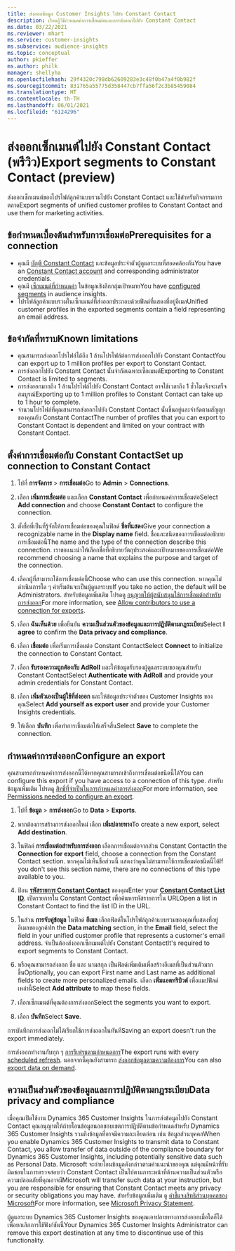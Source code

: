 ```yaml
---
title: ส่งออกข้อมูล Customer Insights ไปยัง Constant Contact
description: เรียนรู้วิธีกำหนดค่าการเชื่อมต่อและการส่งออกไปยัง Constant Contact
ms.date: 03/22/2021
ms.reviewer: mhart
ms.service: customer-insights
ms.subservice: audience-insights
ms.topic: conceptual
author: pkieffer
ms.author: philk
manager: shellyha
ms.openlocfilehash: 29f4320c798db62609283e3c48f0b47a4f0b982f
ms.sourcegitcommit: 831765a55775d358447cb7ffa56f2c3b85459084
ms.translationtype: HT
ms.contentlocale: th-TH
ms.lasthandoff: 06/01/2021
ms.locfileid: "6124296"
---
```

# <a name="export-segments-to-constant-contact-preview"></a><span data-ttu-id="3768a-103">ส่งออกเซ็กเมนต์ไปยัง Constant Contact (พรีวิว)</span><span class="sxs-lookup"><span data-stu-id="3768a-103">Export segments to Constant Contact (preview)</span></span>

<span data-ttu-id="3768a-104">ส่งออกเซ็กเมนต์ของโปรไฟล์ลูกค้าแบบรวมไปยัง Constant Contact และใช้สำหรับกิจกรรมการตลาด</span><span class="sxs-lookup"><span data-stu-id="3768a-104">Export segments of unified customer profiles to Constant Contact and use them for marketing activities.</span></span> 

## <a name="prerequisites-for-a-connection"></a><span data-ttu-id="3768a-105">ข้อกำหนดเบื้องต้นสำหรับการเชื่อมต่อ</span><span class="sxs-lookup"><span data-stu-id="3768a-105">Prerequisites for a connection</span></span>

-   <span data-ttu-id="3768a-106">คุณมี [บัญชี Constant Contact](https://www.constantcontact.com/account-home) และข้อมูลประจำตัวผู้ดูแลระบบที่สอดคล้องกัน</span><span class="sxs-lookup"><span data-stu-id="3768a-106">You have an [Constant Contact account](https://www.constantcontact.com/account-home) and corresponding administrator credentials.</span></span>
-   <span data-ttu-id="3768a-107">คุณมี [เซ็กเมนต์ที่กำหนดค่า](segments.md) ในข้อมูลเชิงลึกกลุ่มเป้าหมาย</span><span class="sxs-lookup"><span data-stu-id="3768a-107">You have [configured segments](segments.md) in audience insights.</span></span>
-   <span data-ttu-id="3768a-108">โปรไฟล์ลูกค้าแบบรวมในเซ็กเมนต์ที่ส่งออกประกอบด้วยฟิลด์ที่แสดงที่อยู่อีเมล</span><span class="sxs-lookup"><span data-stu-id="3768a-108">Unified customer profiles in the exported segments contain a field representing an email address.</span></span>

## <a name="known-limitations"></a><span data-ttu-id="3768a-109">ข้อจำกัดที่ทราบ</span><span class="sxs-lookup"><span data-stu-id="3768a-109">Known limitations</span></span>

- <span data-ttu-id="3768a-110">คุณสามารถส่งออกโปรไฟล์ได้ถึง 1 ล้านโปรไฟล์ต่อการส่งออกไปยัง Constant Contact</span><span class="sxs-lookup"><span data-stu-id="3768a-110">You can export up to 1 million profiles per export to Constant Contact.</span></span>
- <span data-ttu-id="3768a-111">การส่งออกไปยัง Constant Contact นั้นจำกัดเฉพาะเซ็กเมนต์</span><span class="sxs-lookup"><span data-stu-id="3768a-111">Exporting to Constant Contact is limited to segments.</span></span>
- <span data-ttu-id="3768a-112">การส่งออกมากถึง 1 ล้านโปรไฟล์ไปยัง Constant Contact อาจใช้เวลาถึง 1 ชั่วโมงจึงจะเสร็จสมบูรณ์</span><span class="sxs-lookup"><span data-stu-id="3768a-112">Exporting up to 1 million profiles to Constant Contact can take up to 1 hour to complete.</span></span> 
- <span data-ttu-id="3768a-113">จำนวนโปรไฟล์ที่คุณสามารถส่งออกไปยัง Constant Contact นั้นขึ้นอยู่และจำกัดตามสัญญาของคุณกับ Constant Contact</span><span class="sxs-lookup"><span data-stu-id="3768a-113">The number of profiles that you can export to Constant Contact is dependent and limited on your contract with Constant Contact.</span></span>

## <a name="set-up-connection-to-constant-contact"></a><span data-ttu-id="3768a-114">ตั้งค่าการเชื่อมต่อกับ Constant Contact</span><span class="sxs-lookup"><span data-stu-id="3768a-114">Set up connection to Constant Contact</span></span>

1. <span data-ttu-id="3768a-115">ไปที่ **การจัดการ** > **การเชื่อมต่อ**</span><span class="sxs-lookup"><span data-stu-id="3768a-115">Go to **Admin** > **Connections**.</span></span>

1. <span data-ttu-id="3768a-116">เลือก **เพิ่มการเชื่อมต่อ** และเลือก **Constant Contact** เพื่อกำหนดค่าการเชื่อมต่อ</span><span class="sxs-lookup"><span data-stu-id="3768a-116">Select **Add connection** and choose **Constant Contact** to configure the connection.</span></span>

1. <span data-ttu-id="3768a-117">ตั้งชื่อที่เป็นที่รู้จักให้การเชื่อมต่อของคุณในฟิลด์ **ชื่อที่แสดง**</span><span class="sxs-lookup"><span data-stu-id="3768a-117">Give your connection a recognizable name in the **Display name** field.</span></span> <span data-ttu-id="3768a-118">ชื่อและชนิดของการเชื่อมต่ออธิบายการเชื่อมต่อนี้</span><span class="sxs-lookup"><span data-stu-id="3768a-118">The name and the type of the connection describe this connection.</span></span> <span data-ttu-id="3768a-119">เราขอแนะนำให้เลือกชื่อที่อธิบายวัตถุประสงค์และเป้าหมายของการเชื่อมต่อ</span><span class="sxs-lookup"><span data-stu-id="3768a-119">We recommend choosing a name that explains the purpose and target of the connection.</span></span>

1. <span data-ttu-id="3768a-120">เลือกผู้ที่สามารถใช้การเชื่อมต่อนี้</span><span class="sxs-lookup"><span data-stu-id="3768a-120">Choose who can use this connection.</span></span> <span data-ttu-id="3768a-121">หากคุณไม่ดำเนินการใด ๆ ค่าเริ่มต้นจะเป็นผู้ดูแลระบบ</span><span class="sxs-lookup"><span data-stu-id="3768a-121">If you take no action, the default will be Administrators.</span></span> <span data-ttu-id="3768a-122">สำหรับข้อมูลเพิ่มเติม โปรดดู [อนุญาตให้ผู้สนับสนุนใช้การเชื่อมต่อสำหรับการส่งออก](connections.md#allow-contributors-to-use-a-connection-for-exports)</span><span class="sxs-lookup"><span data-stu-id="3768a-122">For more information, see [Allow contributors to use a connection for exports](connections.md#allow-contributors-to-use-a-connection-for-exports).</span></span>

1. <span data-ttu-id="3768a-123">เลือก **ฉันเห็นด้วย** เพื่อยืนยัน **ความเป็นส่วนตัวของข้อมูลและการปฏิบัติตามกฎระเบียบ**</span><span class="sxs-lookup"><span data-stu-id="3768a-123">Select **I agree** to confirm the **Data privacy and compliance**.</span></span>

1. <span data-ttu-id="3768a-124">เลือก **เชื่อมต่อ** เพื่อเริ่มการเชื่อมต่อ Constant Contact</span><span class="sxs-lookup"><span data-stu-id="3768a-124">Select **Connect** to initialize the connection to Constant Contact.</span></span>

1. <span data-ttu-id="3768a-125">เลือก **รับรองความถูกต้องกับ AdRoll** และให้ข้อมูลรับรองผู้ดูแลระบบของคุณสำหรับ Constant Contact</span><span class="sxs-lookup"><span data-stu-id="3768a-125">Select **Authenticate with AdRoll** and provide your admin credentials for Constant Contact.</span></span> 

1. <span data-ttu-id="3768a-126">เลือก **เพิ่มตัวเองเป็นผู้ใช้ที่ส่งออก** และให้ข้อมูลประจำตัวของ Customer Insights ของคุณ</span><span class="sxs-lookup"><span data-stu-id="3768a-126">Select **Add yourself as export user** and provide your Customer Insights credentials.</span></span>

1. <span data-ttu-id="3768a-127">ให้เลือก **บันทึก** เพื่อทำการเชื่อมต่อให้เสร็จสิ้น</span><span class="sxs-lookup"><span data-stu-id="3768a-127">Select **Save** to complete the connection.</span></span>

## <a name="configure-an-export"></a><span data-ttu-id="3768a-128">กำหนดค่าการส่งออก</span><span class="sxs-lookup"><span data-stu-id="3768a-128">Configure an export</span></span>

<span data-ttu-id="3768a-129">คุณสามารถกำหนดค่าการส่งออกนี้ได้หากคุณสามารถเข้าถึงการเชื่อมต่อชนิดนี้ได้</span><span class="sxs-lookup"><span data-stu-id="3768a-129">You can configure this export if you have access to a connection of this type.</span></span> <span data-ttu-id="3768a-130">สำหรับข้อมูลเพิ่มเติม โปรดดู [สิทธิ์ที่จำเป็นในการกำหนดค่าการส่งออก](export-destinations.md#set-up-a-new-export)</span><span class="sxs-lookup"><span data-stu-id="3768a-130">For more information, see [Permissions needed to configure an export](export-destinations.md#set-up-a-new-export).</span></span>

1. <span data-ttu-id="3768a-131">ไปที่ **ข้อมูล** > **การส่งออก**</span><span class="sxs-lookup"><span data-stu-id="3768a-131">Go to **Data** > **Exports**.</span></span>

1. <span data-ttu-id="3768a-132">หากต้องการสร้างการส่งออกใหม่ เลือก **เพิ่มปลายทาง**</span><span class="sxs-lookup"><span data-stu-id="3768a-132">To create a new export, select **Add destination**.</span></span>

1. <span data-ttu-id="3768a-133">ในฟิลด์ **การเชื่อมต่อสำหรับการส่งออก** เลือกการเชื่อมต่อจากส่วน Constant Contact</span><span class="sxs-lookup"><span data-stu-id="3768a-133">In the **Connection for export** field, choose a connection from the Constant Contact section.</span></span> <span data-ttu-id="3768a-134">หากคุณไม่เห็นชื่อส่วนนี้ แสดงว่าคุณไม่สามารถใช้การเชื่อมต่อชนิดนี้ได้</span><span class="sxs-lookup"><span data-stu-id="3768a-134">If you don't see this section name, there are no connections of this type available to you.</span></span>

1. <span data-ttu-id="3768a-135">ป้อน [**รหัสรายการ Constant Contact**](https://app.constantcontact.com/pages/contacts/ui#lists) ของคุณ</span><span class="sxs-lookup"><span data-stu-id="3768a-135">Enter your [**Constant Contact List ID**](https://app.constantcontact.com/pages/contacts/ui#lists).</span></span> <span data-ttu-id="3768a-136">เปิดรายการใน Constant Contact เพื่อค้นหารหัสรายการใน URL</span><span class="sxs-lookup"><span data-stu-id="3768a-136">Open a list in Constant Contact to find the list ID in the URL.</span></span>

1. <span data-ttu-id="3768a-137">ในส่วน **การจับคู่ข้อมูล** ในฟิลด์ **อีเมล** เลือกฟิลด์ในโปรไฟล์ลูกค้าแบบรวมของคุณที่แสดงที่อยู่อีเมลของลูกค้า</span><span class="sxs-lookup"><span data-stu-id="3768a-137">In the **Data matching** section, in the **Email** field, select the field in your unified customer profile that represents a customer's email address.</span></span> <span data-ttu-id="3768a-138">จำเป็นต้องส่งออกเซ็กเมนต์ไปยัง Constant Contact</span><span class="sxs-lookup"><span data-stu-id="3768a-138">It's required to export segments to Constant Contact.</span></span>

1. <span data-ttu-id="3768a-139">หรือคุณสามารถส่งออก ชื่อ และ นามสกุล เป็นฟิลด์เพิ่มเติมเพื่อสร้างอีเมลที่เป็นส่วนตัวมากขึ้น</span><span class="sxs-lookup"><span data-stu-id="3768a-139">Optionally, you can export First name and Last name as additional fields to create more personalized emails.</span></span> <span data-ttu-id="3768a-140">เลือก **เพิ่มแอตทริบิวต์** เพื่อแมปฟิลด์เหล่านี้</span><span class="sxs-lookup"><span data-stu-id="3768a-140">Select **Add attribute** to map these fields.</span></span>

1. <span data-ttu-id="3768a-141">เลือกเซ็กเมนต์ที่คุณต้องการส่งออก</span><span class="sxs-lookup"><span data-stu-id="3768a-141">Select the segments you want to export.</span></span>

1. <span data-ttu-id="3768a-142">เลือก **บันทึก**</span><span class="sxs-lookup"><span data-stu-id="3768a-142">Select **Save**.</span></span>

<span data-ttu-id="3768a-143">การบันทึกการส่งออกไม่ได้เรียกใช้การส่งออกในทันที</span><span class="sxs-lookup"><span data-stu-id="3768a-143">Saving an export doesn't run the export immediately.</span></span>

<span data-ttu-id="3768a-144">การส่งออกทำงานกับทุก ๆ [การรีเฟรชตามกำหนดการ](system.md#schedule-tab)</span><span class="sxs-lookup"><span data-stu-id="3768a-144">The export runs with every [scheduled refresh](system.md#schedule-tab).</span></span> <span data-ttu-id="3768a-145">นอกจากนี้คุณยังสามารถ [ส่งออกข้อมูลตามความต้องการ](export-destinations.md#run-exports-on-demand)</span><span class="sxs-lookup"><span data-stu-id="3768a-145">You can also [export data on demand](export-destinations.md#run-exports-on-demand).</span></span> 


## <a name="data-privacy-and-compliance"></a><span data-ttu-id="3768a-146">ความเป็นส่วนตัวของข้อมูลและการปฏิบัติตามกฎระเบียบ</span><span class="sxs-lookup"><span data-stu-id="3768a-146">Data privacy and compliance</span></span>

<span data-ttu-id="3768a-147">เมื่อคุณเปิดใช้งาน Dynamics 365 Customer Insights ในการส่งข้อมูลไปยัง Constant Contact คุณอนุญาตให้ถ่ายโอนข้อมูลนอกขอบเขตการปฏิบัติตามข้อกำหนดสำหรับ Dynamics 365 Customer Insights รวมถึงข้อมูลที่อาจมีความละเอียดอ่อน เช่น ข้อมูลส่วนบุคคล</span><span class="sxs-lookup"><span data-stu-id="3768a-147">When you enable Dynamics 365 Customer Insights to transmit data to Constant Contact, you allow transfer of data outside of the compliance boundary for Dynamics 365 Customer Insights, including potentially sensitive data such as Personal Data.</span></span> <span data-ttu-id="3768a-148">Microsoft จะถ่ายโอนข้อมูลดังกล่าวตามคำแนะนำของคุณ แต่คุณมีหน้าที่รับผิดชอบในการตรวจสอบว่า Constant Contact เป็นไปตามภาระหน้าที่ด้านความเป็นส่วนตัวหรือความปลอดภัยที่คุณอาจมี</span><span class="sxs-lookup"><span data-stu-id="3768a-148">Microsoft will transfer such data at your instruction, but you are responsible for ensuring that Constant Contact meets any privacy or security obligations you may have.</span></span> <span data-ttu-id="3768a-149">สำหรับข้อมูลเพิ่มเติม ดู [คำชี้แจงสิทธิส่วนบุคคลของ Microsoft](https://go.microsoft.com/fwlink/?linkid=396732)</span><span class="sxs-lookup"><span data-stu-id="3768a-149">For more information, see [Microsoft Privacy Statement](https://go.microsoft.com/fwlink/?linkid=396732).</span></span>

<span data-ttu-id="3768a-150">ผู้ดูแลระบบ Dynamics 365 Customer Insights ของคุณเอาปลายทางการส่งออกเมื่อใดก็ได้เพื่อยกเลิกการใช้ฟังก์ชันนี้</span><span class="sxs-lookup"><span data-stu-id="3768a-150">Your Dynamics 365 Customer Insights Administrator can remove this export destination at any time to discontinue use of this functionality.</span></span>
